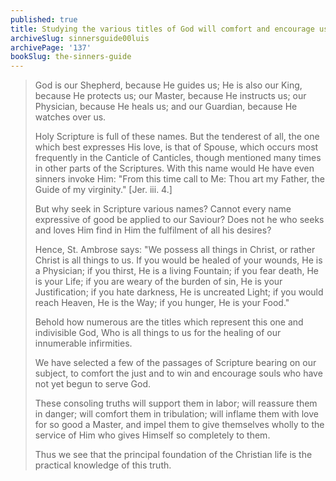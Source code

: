 ```yaml
---
published: true
title: Studying the various titles of God will comfort and encourage us
archiveSlug: sinnersguide00luis
archivePage: '137'
bookSlug: the-sinners-guide
---
```


> God is our Shepherd, because He guides us; He is also our King, because He protects us; our Master, because He instructs us; our Physician, because He heals us; and our Guardian, because He watches over us.
>
> Holy Scripture is full of these names. But the tenderest of all, the one which best expresses His love, is that of Spouse, which occurs most frequently in the Canticle of Canticles, though mentioned many times in other parts of the Scriptures. With this name would He have even sinners invoke Him: "From this time call to Me: Thou art my Father, the Guide of my virginity." [Jer. iii. 4.]
>
> But why seek in Scripture various names? Cannot every name expressive of good be applied to our Saviour? Does not he who seeks and loves Him find in Him the fulfilment of all his desires?
>
> Hence, St. Ambrose says: "We possess all things in Christ, or rather Christ is all things to us. If you would be healed of your wounds, He is a Physician; if you thirst, He is a living Fountain; if you fear death, He is your Life; if you are weary of the burden of sin, He is your Justification; if you hate darkness, He is uncreated Light; if you would reach Heaven, He is the Way; if you hunger, He is your Food."
>
> Behold how numerous are the titles which represent this one and indivisible God, Who is all things to us for the healing of our innumerable infirmities.
>
> We have selected a few of the passages of Scripture bearing on our subject, to comfort the just and to win and encourage souls who have not yet begun to serve God.
>
> These consoling truths will support them in labor; will reassure them in danger; will comfort them in tribulation; will inflame them with love for so good a Master, and impel them to give themselves wholly to the service of Him who gives Himself so completely to them.
>
> Thus we see that the principal foundation of the Christian life is the practical knowledge of this truth.
